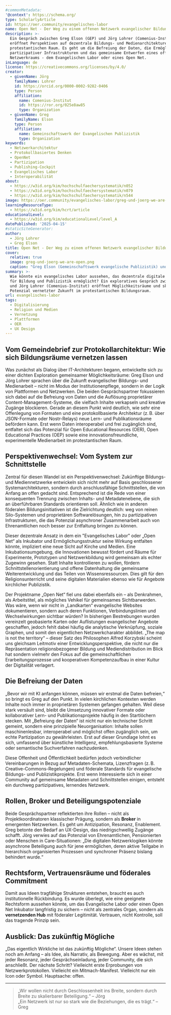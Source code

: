 ```yaml
---
#commonMetadata:
'@context': https://schema.org/
type: ScholarlyArticle
id: https://oer.community/evangelisches-labor
name: Open Net - Der Weg zu einem offenen Netzwerk evangelischer Bildungsräume
description: >-
  Ein Gespräch zwischen Greg Elson (GEP) und Jörg Lohrer (Comenius-Institut)
  eröffnet Perspektiven auf dezentrale Bildungs- und Medienarchitekturen im
  protestantischen Raum. Es geht um die Befreiung der Daten, die Ermöglichung
  partizipativer Infrastrukturen und das gemeinsame Entwerfen eines offenen
  Netzwerkraums - dem Evangelischen Labor oder eines Open Net.
inLanguage: de
license: https://creativecommons.org/licenses/by/4.0/
creator:
  - givenName: Jörg
    familyName: Lohrer
    id: https://orcid.org/0000-0002-9282-0406
    type: Person
    affiliation:
      name: Comenius-Institut
      id: https://ror.org/025e8aw85
      type: Organization
  - givenName: Greg
    familyName: Elson
    type: Person
    affiliation:
      name: Gemeinschaftswerk der Evangelischen Publizistik
      type: Organization
keywords:
  - Netzwerkarchitektur
  - Protokollbasiertes Denken
  - OpenNet
  - Partizipation
  - Publishing-Cockpit
  - Evangelisches Labor
  - Interoperabilität
about:
  - https://w3id.org/kim/hochschulfaechersystematik/n052
  - https://w3id.org/kim/hochschulfaechersystematik/n079
  - https://w3id.org/kim/hochschulfaechersystematik/n544
image: https://oer.community/evangelisches-labor/greg-und-joerg-we-are-open.png
learningResourceType:
  - https://w3id.org/kim/hcrt/article
educationalLevel:
  - https://w3id.org/kim/educationalLevel/level_A
datePublished: '2025-04-15'
#staticSiteGenerator:
author:
  - Jörg Lohrer
  - Greg Elson
title: Open Net - Der Weg zu einem offenen Netzwerk evangelischer Bildungsräume
cover:
  relative: true
  image: greg-und-joerg-we-are-open.png
  caption: "Greg Elson (Gemeinschaftswerk evangelische Publizistik) und Jörg Lohrer (Comenius-Institut) mit Schriftzug 'We are open' - Screenshot Zoom-Videokonferenz)"
summary: >-
  Wie könnte ein evangelisches Labor aussehen, das dezentrale digitale Infrastrukturen
  für Bildung und Publizistik ermöglicht? Ein exploratives Gespräch zwischen Greg Elson (GEP)
  und Jörg Lohrer (Comenius-Institut) eröffnet Möglichkeitsräume und skizziert das
  Potenzial vernetzter Zukunft im protestantischen Bildungsraum.
url: evangelisches-labor
tags:
  - Digitalisierung
  - Religion und Medien
  - Vernetzung
  - Plattformen
  - OER
  - UX Design
---
```


## Vom Gemeindebrief zur Protokollarchitektur: Wie sich Bildungsräume vernetzen lassen

Was zunächst als Dialog über IT-Architekturen begann, entwickelte sich zu einer dichten Exploration gemeinsamer Möglichkeitsräume: Greg Elson und Jörg Lohrer sprachen über die Zukunft evangelischer Bildungs- und Medienarbeit – nicht im Modus der Institutionenpflege, sondern in der Logik von Plattformen und Netzwerken. Die beiden Gesprächspartner fokussieren sich dabei auf die Befreiung von Daten und die Auflösung proprietärer Content-Management-Systeme, die vielfach Inhalte verkapseln und kreative Zugänge blockieren. Gerade an diesem Punkt wird deutlich, wie sehr eine Offenlegung von Formaten und eine protokollbasierte Architektur (z. B. über JSON-Formate oder Nostr-Relays) neue Lern- und Publikationsräume befördern kann. Erst wenn Daten interoperabel und frei zugänglich sind, entfaltet sich das Potenzial für Open Educational Resources (OER), Open Educational Practices (OEP) sowie eine innovationsfreundliche, experimentelle Medienarbeit im protestantischen Raum.

## Perspektivenwechsel: Vom System zur Schnittstelle

Zentral für diesen Wandel ist ein Perspektivenwechsel: Zukünftige Bildungs- und Mediennetzwerke entwickeln sich nicht mehr auf Basis geschlossener Systemarchitekturen, sondern durch anschlussfähige Schnittstellen, die von Anfang an offen gedacht sind. Entsprechend ist die Rede von einer konsequenten Trennung zwischen Inhalts- und Metadatenebene, die sich an überführbaren Standards orientieren soll. Ähnlich wie in anderen föderalen Bildungsinitiativen ist die Zielrichtung deutlich: weg von reinen Silo-Systemen und proprietären Softwarelösungen, hin zu partizipativen Infrastrukturen, die das Potenzial asynchroner Zusammenarbeit auch von Ehrenamtlichen noch besser zur Entfaltung bringen zu können.

Dieser dezentrale Ansatz in dem ein "Evangelisches Labor" oder „Open Net“ als Inkubator und Ermöglichungsstruktur seine Wirkung entfalten könnte, impliziert eine neue Sicht auf Kirche und Medien. Eine Inkubationsumgebung, die Innovationen bewusst fördert und Räume für Experimente, Prototypen und Netzwerkbildung wird gemeinsam als echter Zugewinn gesehen. Statt Inhalte kontrollieren zu wollen, fördern Schnittstellenorientierung und offene Datenhaltung die gemeinsame Weiterentwicklung und das Teilen von Wissensressourcen. Dies gilt für den Religionsunterricht und seine digitalen Materialien ebenso wie für Angebote kirchlicher Publizistik.

Der Projektname „Open Net“ fiel uns dabei ebenfalls ein – als Denkrahmen, als Arbeitstitel, als mögliches Vehikel für gemeinsames Sichtbarwerden. Was wäre, wenn wir nicht in „Landkarten“ evangelische Websites dokumentieren, sondern auch deren Funktionen, Verbindungslinien und Wechselwirkungen sichtbar würden? In bisherigen Bestrebungen wurden vereinzelt geobasierte Karten oder Auflistungen evangelischer Angebote geschaffen, jedoch fehlt dabei häufig die analytische Verknüpfung, soziale Graphen, und somit den eigentlichen Netzwerkcharakter abbildet. „The map is not the territory“ – dieser Satz des Philosophen Alfred Korzybski scheint uns gleichsam Leitmotiv einer Entwicklungsperspektive, die nicht nur die Repräsentation religionsbezogener Bildung und Mediendistribution im Blick hat sondern vielmehr den Fokus auf die gemeinschaftlichen Erarbeitungsprozesse und kooperativen Kompetenzaufbau in einer Kultur der Digitalität verlagert.

## Die Befreiung der Daten

„Bevor wir mit KI anfangen können, müssen wir erstmal die Daten befreien,“ so bringt es Greg auf den Punkt. In vielen kirchlichen Kontexten werden Inhalte noch immer in proprietären Systemen gefangen gehalten. Weil diese stark versäult sind, bleibt die Umsetzung innovativer Formate oder kollaborativer Lern- und Publikationsprojekte häufig in den Startlöchern stecken. Mit „Befreiung der Daten“ ist nicht nur ein technischer Schritt gemeint, sondern eine prinzipielle Neuorganisation: Inhalte sollen maschinenlesbar, interoperabel und möglichst offen zugänglich sein, um echte Partizipation zu gewährleisten. Erst auf dieser Grundlage lohnt es sich, umfassend über künstliche Intelligenz, empfehlungsbasierte Systeme oder semantische Suchverfahren nachzudenken.

Diese Offenheit und Öffentlichkeit bedürfen jedoch verbindlicher Vereinbarungen in Bezug auf Metadaten-Schemata, Lizenzfragen (z. B. Creative-Commons-Regelungen) und föderale Standards für evangelische Bildungs- und Publizistikprojekte. Erst wenn Interessierte sich in einer Community auf gemeinsame Metadaten und Schnittstellen einigen, entsteht ein durchweg partizipatives, lernendes Netzwerk.

## Rollen, Broker und Beteiligungspotenziale

Beide Gesprächspartner reflektierten ihre Rollen – nicht als Projektkoordinatoren klassischer Prägung, sondern als **Broker** in emergenten Netzwerken. Es geht um Antizipation, Resonanz, Enablement. Greg betonte den Bedarf an UX-Design, das niedrigschwellig Zugänge schafft. Jörg verwies auf das Potenzial von Ehrenamtlichen, Pensionierten oder Menschen in Care-Situationen: „Die digitalen Netzwerklogiken könnte asynchrone Beteiligung auch für jene ermöglichen, deren aktive Teilgabe in hierarchisch organisierten Prozessen und synchroner Präsenz bislang behindert wurde.“

## Rechtsform, Vertrauensräume und föderales Commitment

Damit aus Ideen tragfähige Strukturen entstehen, braucht es auch institutionelle Rückbindung. Es wurde überlegt, wie eine geeignete Rechtsform aussehen könnte, um das Evangelische Labor oder einen Open Net Inkubator langfristig zu sichern – nicht als zentrales Organ, sondern als **vernetzenden Hub** mit föderaler Legitimität. Vertrauen, nicht Kontrolle, soll das tragende Prinzip sein.

## Ausblick: Das zukünftig Mögliche

„Das eigentlich Wirkliche ist das zukünftig Mögliche“. Unsere Ideen stehen noch am Anfang – als Idee, als Narrativ, als Bewegung. Aber es wächst, mit jeder Resonanz, jeder Gesprächseinladung, jeder Community, die sich anschließt. Der nächste Schritt? Vielleicht erste Erprobungen von Netzwerkprotokollen. Vielleicht ein Mitmach-Manifest. Vielleicht nur ein Icon oder Symbol. Hauptsache: offen.

---

> „Wir wollen nicht durch Geschlossenheit ins Breite, sondern durch Breite zu skalierbarer Beteiligung.“ – Jörg  
> „Ein Netzwerk ist nur so stark wie die Beziehungen, die es trägt.“ – Greg 